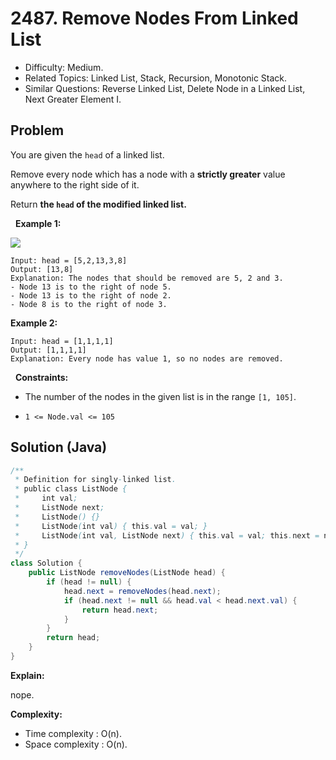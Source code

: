 # 2487. Remove Nodes From Linked List

- Difficulty: Medium.
- Related Topics: Linked List, Stack, Recursion, Monotonic Stack.
- Similar Questions: Reverse Linked List, Delete Node in a Linked List, Next Greater Element I.

## Problem

You are given the ```head``` of a linked list.

Remove every node which has a node with a **strictly greater** value anywhere to the right side of it.

Return **the **```head```** of the modified linked list.**

 
**Example 1:**

![](https://assets.leetcode.com/uploads/2022/10/02/drawio.png)

```
Input: head = [5,2,13,3,8]
Output: [13,8]
Explanation: The nodes that should be removed are 5, 2 and 3.
- Node 13 is to the right of node 5.
- Node 13 is to the right of node 2.
- Node 8 is to the right of node 3.
```

**Example 2:**

```
Input: head = [1,1,1,1]
Output: [1,1,1,1]
Explanation: Every node has value 1, so no nodes are removed.
```

 
**Constraints:**


	
- The number of the nodes in the given list is in the range ```[1, 105]```.
	
- ```1 <= Node.val <= 105```



## Solution (Java)

```java
/**
 * Definition for singly-linked list.
 * public class ListNode {
 *     int val;
 *     ListNode next;
 *     ListNode() {}
 *     ListNode(int val) { this.val = val; }
 *     ListNode(int val, ListNode next) { this.val = val; this.next = next; }
 * }
 */
class Solution {
    public ListNode removeNodes(ListNode head) {
        if (head != null) {
            head.next = removeNodes(head.next);
            if (head.next != null && head.val < head.next.val) {
                return head.next;
            }
        }
        return head;
    }
}
```

**Explain:**

nope.

**Complexity:**

* Time complexity : O(n).
* Space complexity : O(n).
